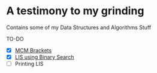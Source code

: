 # A testimony to my grinding

Contains some of my Data Structures and Algorithms Stuff


TO-DO

- [X] [MCM Brackets](StriverSDESheet/MCMBrackets.cpp)
- [X] [LIS using Binary Search](StriverSDESheet/LIS.cpp)
- [ ] Printing LIS
